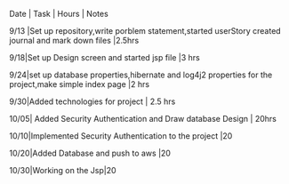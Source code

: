 Date | Task | Hours | Notes

9/13 |Set up repository,write porblem statement,started userStory created journal and mark down files |2.5hrs 

9/18|Set up Design screen and started jsp file |3 hrs

9/24|set up database properties,hibernate and log4j2 properties for the project,make simple index page |2 hrs

9/30|Added technologies for project | 2.5 hrs


10/05| Added Security Authentication and  Draw database Design | 20hrs

10/10|Implemented Security Authentication to the project |20

10/20|Added Database and push to aws |20

10/30|Working on the Jsp|20